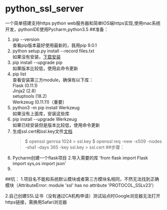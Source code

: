 # python_ssl_server
一个简单搭建支持https  python web服务器和简单IOS端https实现,使用mac系统开发，pythonIDE使用Pycharm,python3.5
##准备：
1. pip --version  
   查看pip版本最好使用最新的，我用pip 9.0.1
2. python setup.py install --record files.txt  
   如果没有安装，[下载安装](https://pypi.python.org/pypi/pip)
3. pip install --upgrade pip  
   如果版本比较低，使用此命令更新
4. pip list  
   查看安装第三方module，确保有以下库：  
   Flask (0.11.1)  
   Jinja2 (2.8)  
   setuptools (18.2)  
   Werkzeug (0.11.11)（重要）  
5. python3 -m pip install Werkzeug  
  如果没有上面库，安装这些库  
6. pip install --upgrade Werkzeug  
  如果已经安装但是版本比较低，使用命令更新  
7. 生成ssl.cert和ssl.key文件[文档](http://werkzeug.pocoo.org/docs/0.11/serving/)
   > $ openssl genrsa 1024 > ssl.key
   > $ openssl req -new -x509 -nodes -sha1 -days 365 -key ssl.key > ssl.cert
##步骤：
1. Pycharm创建一个flask项目
2.导入需要的库
'from flask import Flask
import sys,os
import json'
3.
##坑：
1.项目名不能和系统默认模块或者第三方模块名相同，不然无法找到正确模块（AttributeError: module 'ssl' has no attribute 'PROTOCOL_SSLv23’）

2.自己创建SSL证书（没有通过CA机构申请）测试站点时Google浏览器无法打开https链接，需换用Safari浏览器
